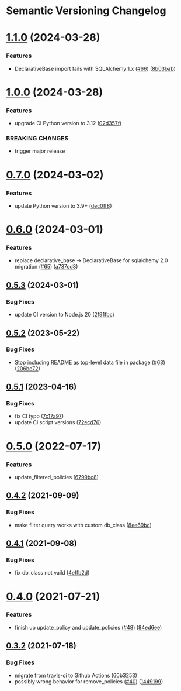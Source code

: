 # Semantic Versioning Changelog

# [1.1.0](https://github.com/pycasbin/sqlalchemy-adapter/compare/v1.0.0...v1.1.0) (2024-03-28)


### Features

* DeclarativeBase import fails with SQLAlchemy 1.x ([#66](https://github.com/pycasbin/sqlalchemy-adapter/issues/66)) ([8b03bab](https://github.com/pycasbin/sqlalchemy-adapter/commit/8b03bab47f227e4fd16ac8f3694a8d3dbb60a17e))

# [1.0.0](https://github.com/pycasbin/sqlalchemy-adapter/compare/v0.7.0...v1.0.0) (2024-03-28)


### Features

* upgrade CI Python version to 3.12 ([02d357f](https://github.com/pycasbin/sqlalchemy-adapter/commit/02d357f4927b5efe991e965e419b84e8365cf035))


### BREAKING CHANGES

* trigger major release

# [0.7.0](https://github.com/pycasbin/sqlalchemy-adapter/compare/v0.6.0...v0.7.0) (2024-03-02)


### Features

* update Python version to 3.9+ ([dec0ff8](https://github.com/pycasbin/sqlalchemy-adapter/commit/dec0ff8d51cdabb681a03358a7753c68ec3b7eeb))

# [0.6.0](https://github.com/pycasbin/sqlalchemy-adapter/compare/v0.5.3...v0.6.0) (2024-03-01)


### Features

* replace declarative_base -> DeclarativeBase for sqlalchemy 2.0 migration ([#65](https://github.com/pycasbin/sqlalchemy-adapter/issues/65)) ([a737cd8](https://github.com/pycasbin/sqlalchemy-adapter/commit/a737cd8b1ec0bd47125aa986920f5704b076a84d))

## [0.5.3](https://github.com/pycasbin/sqlalchemy-adapter/compare/v0.5.2...v0.5.3) (2024-03-01)


### Bug Fixes

* update CI version to Node.js 20 ([2f91fbc](https://github.com/pycasbin/sqlalchemy-adapter/commit/2f91fbc7b12ec61ee24a019879ac90446137d40b))

## [0.5.2](https://github.com/pycasbin/sqlalchemy-adapter/compare/v0.5.1...v0.5.2) (2023-05-22)


### Bug Fixes

* Stop including README as top-level data file in package ([#63](https://github.com/pycasbin/sqlalchemy-adapter/issues/63)) ([206be72](https://github.com/pycasbin/sqlalchemy-adapter/commit/206be72ddbca38a45a02cd3ed63cd31e6158df9c))

## [0.5.1](https://github.com/pycasbin/sqlalchemy-adapter/compare/v0.5.0...v0.5.1) (2023-04-16)


### Bug Fixes

* fix CI typo ([7c17a97](https://github.com/pycasbin/sqlalchemy-adapter/commit/7c17a97a5bf0e928d1c2fe7bac0eb751da90ac58))
* update CI script versions ([72ecd76](https://github.com/pycasbin/sqlalchemy-adapter/commit/72ecd767efd17e8a859d8014a63ee287ff4020e2))

# [0.5.0](https://github.com/pycasbin/sqlalchemy-adapter/compare/v0.4.2...v0.5.0) (2022-07-17)


### Features

* update_filtered_policies ([6799bc8](https://github.com/pycasbin/sqlalchemy-adapter/commit/6799bc8d7089956d640eb253ac171eb661573576))

## [0.4.2](https://github.com/pycasbin/sqlalchemy-adapter/compare/v0.4.1...v0.4.2) (2021-09-09)


### Bug Fixes

* make filter query works with custom db_class ([8ee69bc](https://github.com/pycasbin/sqlalchemy-adapter/commit/8ee69bc5e8c07fe24fb0b65d43593fdea101ac22))

## [0.4.1](https://github.com/pycasbin/sqlalchemy-adapter/compare/v0.4.0...v0.4.1) (2021-09-08)


### Bug Fixes

* fix db_class not vaild ([4effb2d](https://github.com/pycasbin/sqlalchemy-adapter/commit/4effb2dfe96f2b184f9f14984dacdc3a8edfa670))

# [0.4.0](https://github.com/pycasbin/sqlalchemy-adapter/compare/v0.3.2...v0.4.0) (2021-07-21)


### Features

* finish up update_policy and update_policies ([#48](https://github.com/pycasbin/sqlalchemy-adapter/issues/48)) ([84ed6ee](https://github.com/pycasbin/sqlalchemy-adapter/commit/84ed6eea02a3200807f01c194f83a058bac038ac))

## [0.3.2](https://github.com/pycasbin/sqlalchemy-adapter/compare/v0.3.1...v0.3.2) (2021-07-18)


### Bug Fixes

* migrate from travis-ci to Github Actions ([60b3253](https://github.com/pycasbin/sqlalchemy-adapter/commit/60b3253cfadc63aa82aa346a29e7cb51cda3a405))
* possibly wrong behavior for remove_policies ([#40](https://github.com/pycasbin/sqlalchemy-adapter/issues/40)) ([1449199](https://github.com/pycasbin/sqlalchemy-adapter/commit/14491999a8c1239d2ee8d3e2a40257e654856431))
